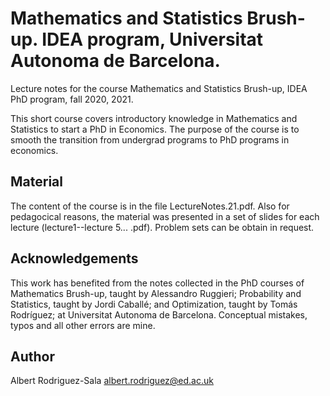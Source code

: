 
# Mathematics and Statistics Brush-up. IDEA program, Universitat Autonoma de Barcelona.
Lecture notes for the course Mathematics and Statistics Brush-up, IDEA PhD program, fall 2020, 2021.

This short course covers introductory knowledge in Mathematics and Statistics to start a PhD in Economics. The purpose of the course is to smooth the transition from undergrad programs to PhD programs in economics.

## Material
The content of the course is in the file LectureNotes.21.pdf. Also for pedagocical reasons, the material was presented in a set of slides for each lecture (lecture1--lecture 5... .pdf). Problem sets can be obtain in request.
## Acknowledgements
This work has benefited from the notes collected in the PhD courses of Mathematics Brush-up, taught
by Alessandro Ruggieri; Probability and Statistics, taught by Jordi Caballé; and Optimization, taught
by Tomás Rodríguez; at Universitat Autonoma de Barcelona. Conceptual mistakes, typos and all other
errors are mine.

## Author
Albert Rodriguez-Sala
albert.rodriguez@ed.ac.uk


